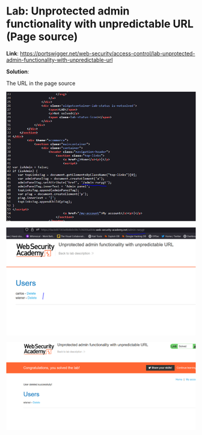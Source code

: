 # Lab: Unprotected admin functionality with unpredictable URL (Page source)

**Link**: https://portswigger.net/web-security/access-control/lab-unprotected-admin-functionality-with-unpredictable-url

**Solution**:

The URL in the page source

<p align="center" width="100%">
  <img src="image1.png" width="800" hight="500"/>
</p>

<p align="center" width="100%">
  <img src="image2.png" width="800" hight="500"/>
</p>

<p align="center" width="100%">
  <img src="image3.png" width="800" hight="500"/>
</p>
